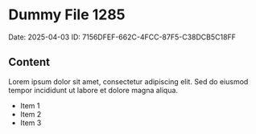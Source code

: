 # Dummy File 1285

Date: 2025-04-03
ID: 7156DFEF-662C-4FCC-87F5-C38DCB5C18FF

## Content

Lorem ipsum dolor sit amet, consectetur adipiscing elit.
Sed do eiusmod tempor incididunt ut labore et dolore magna aliqua.

* Item 1
* Item 2
* Item 3
